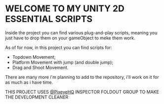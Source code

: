 # WELCOME TO MY UNITY 2D ESSENTIAL SCRIPTS

Inside the project you can find various plug-and-play scripts,
meaning you just have to drop them on your gameObject to meke them work.

As of for now, in this project you can find scripts for:

- Topdown Movement;
- Platform Movement with jump (and double jump);
- Drag and Shoot Movement.

There are many more i'm planning to add to the repository, i'll work on it for as much as i have time.

THIS PROJECT USES [@PixeyeHQ](https://github.com/PixeyeHQ/InspectorFoldoutGroup) INSPECTOR FOLDOUT GROUP TO MAKE THE DEVELOPMENT CLEANER